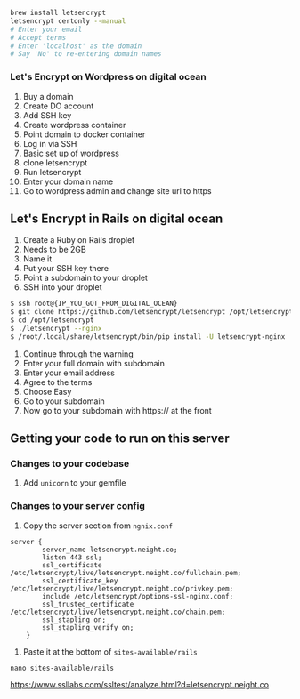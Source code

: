 ```bash
brew install letsencrypt
letsencrypt certonly --manual
# Enter your email
# Accept terms
# Enter 'localhost' as the domain
# Say 'No' to re-entering domain names
```

### Let's Encrypt on Wordpress on digital ocean

1. Buy a domain
1. Create DO account
2. Add SSH key
1. Create wordpress container
2. Point domain to docker container
2. Log in via SSH
3. Basic set up of wordpress
4. clone letsencrypt
5. Run letsencrypt
6. Enter your domain name
7. Go to wordpress admin and change site url to https

## Let's Encrypt in Rails on digital ocean

1. Create a Ruby on Rails droplet
1. Needs to be 2GB
1. Name it
1. Put your SSH key there
1. Point a subdomain to your droplet
1. SSH into your droplet

```bash
$ ssh root@{IP_YOU_GOT_FROM_DIGITAL_OCEAN}
$ git clone https://github.com/letsencrypt/letsencrypt /opt/letsencrypt
$ cd /opt/letsencrypt
$ ./letsencrypt --nginx
$ /root/.local/share/letsencrypt/bin/pip install -U letsencrypt-nginx
```

1. Continue through the warning
1. Enter your full domain with subdomain
1. Enter your email address
1. Agree to the terms
1. Choose Easy
1. Go to your subdomain
1. Now go to your subdomain with https:// at the front


## Getting your code to run on this server

### Changes to your codebase

1. Add `unicorn` to your gemfile

### Changes to your server config

1. Copy the server section from `ngnix.conf`
```
server {
        server_name letsencrypt.neight.co;
        listen 443 ssl;
        ssl_certificate /etc/letsencrypt/live/letsencrypt.neight.co/fullchain.pem;
        ssl_certificate_key /etc/letsencrypt/live/letsencrypt.neight.co/privkey.pem;
        include /etc/letsencrypt/options-ssl-nginx.conf;
        ssl_trusted_certificate /etc/letsencrypt/live/letsencrypt.neight.co/chain.pem;
        ssl_stapling on;
        ssl_stapling_verify on;
    }
```
1. Paste it at the bottom of `sites-available/rails`
```
nano sites-available/rails
```


https://www.ssllabs.com/ssltest/analyze.html?d=letsencrypt.neight.co
